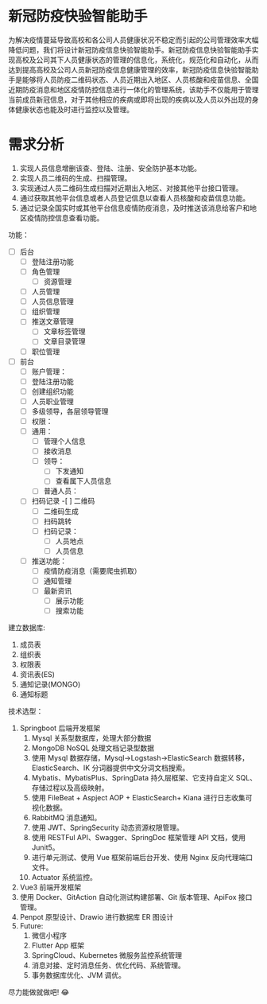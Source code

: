 # 新冠防疫快验智能助手

为解决疫情蔓延导致高校和各公司人员健康状况不稳定而引起的公司管理效率大幅降低问题，我们将设计新冠防疫信息快验智能助手。新冠防疫信息快验智能助手实现高校及公司其下人员健康状态的管理的信息化，系统化，规范化和自动化，从而达到提高高校及公司人员新冠防疫信息健康管理的效率，新冠防疫信息快验智能助手是能够将人员防疫二维码状态、人员近期出入地区、人员核酸和疫苗信息、全国近期防疫消息和地区疫情防控信息进行一体化的管理系统，该助手不仅能用于管理当前成员新冠信息，对于其他相应的疾病或即将出现的疾病以及人员以外出现的身体健康状态也能及时进行监控以及管理。

# 需求分析

1. 实现人员信息增删该查、登陆、注册、安全防护基本功能。
2. 实现人员二维码的生成、扫描管理。
3. 实现通过人员二维码生成扫描对近期出入地区、对接其他平台接口管理。
4. 通过获取其他平台信息或者人员登记信息以查看人员核酸和疫苗信息功能。
5. 通过记录全国实时或其他平台信息疫情防疫消息，及时推送该消息给客户和地区疫情防控信息查看功能。

功能：

- [ ] 后台
  - [ ] 登陆注册功能
  - [ ] 角色管理
    - [ ] 资源管理
  - [ ] 人员管理
  - [ ] 人员信息管理
  - [ ] 组织管理
  - [ ] 推送文章管理
    - [ ] 文章标签管理
    - [ ] 文章目录管理
  - [ ] 职位管理
- [ ] 前台
  - [ ] 账户管理：
  - [ ] 登陆注册功能
  - [ ] 创建组织功能
  - [ ] 人员职业管理
  - [ ] 多级领导，各层领导管理
  - [ ] 权限：
  - [ ] 通用：
    - [ ] 管理个人信息
    - [ ] 接收消息
    - [ ] 领导：
      - [ ] 下发通知
      - [ ] 查看属下人员信息
    - [ ] 普通人员：
  - [ ] 扫码记录 -[ ] 二维码
    - [ ] 二维码生成
    - [ ] 扫码跳转
    - [ ] 扫码记录：
      - [ ] 人员地点
      - [ ] 人员信息
  - [ ] 推送功能：
    - [ ] 疫情防疫消息（需要爬虫抓取）
    - [ ] 通知管理
    - [ ] 最新资讯
      - [ ] 展示功能
      - [ ] 搜索功能

建立数据库:

1. 成员表
2. 组织表
3. 权限表
4. 资讯表(ES)
5. 通知记录(MONGO)
6. 通知标题

技术选型：

1. Springboot 后端开发框架
   1. Mysql 关系型数据库，处理大部分数据
   2. MongoDB NoSQL 处理文档记录型数据
   3. 使用 Mysql 数据存储，Mysql->Logstash->ElasticSearch 数据转移，ElasticSearch、IK 分词器提供中文分词文档搜索。
   4. Mybatis、MybatisPlus、SpringData 持久层框架、它支持自定义 SQL、存储过程以及高级映射。
   5. 使用 FileBeat + Aspject AOP + ElasticSearch+ Kiana 进行日志收集可视化数据。
   6. RabbitMQ 消息通知。
   7. 使用 JWT、SpringSecurity 动态资源权限管理。
   8. 使用 RESTFul API、Swagger、SpringDoc 框架管理 API 文档，使用 Junit5。
   9. 进行单元测试、使用 Vue 框架前端后台开发、使用 Nginx 反向代理端口文件。
   10. Actuator 系统监控。
2. Vue3 前端开发框架
3. 使用 Docker、GitAction 自动化测试构建部署、Git 版本管理、ApiFox 接口管理。
4. Penpot 原型设计、Drawio 进行数据库 ER 图设计
5. Future:
   1. 微信小程序
   2. Flutter App 框架
   3. SpringCloud、Kubernetes 微服务监控系统管理
   4. 消息对接、定时消息任务、优化代码、系统管理。
   5. 事务数据库优化、JVM 调优。

尽力能做就做吧! 😂
